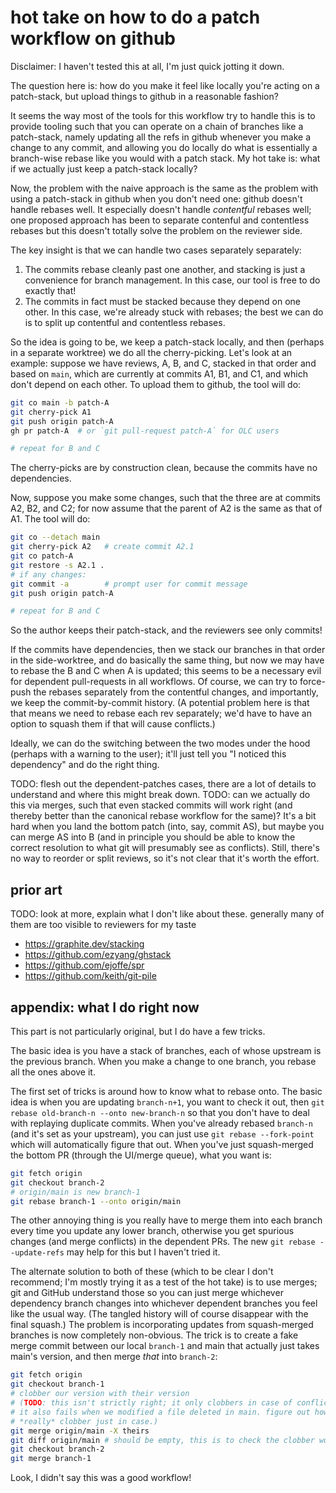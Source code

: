 # hot take on how to do a patch workflow on github

Disclaimer: I haven't tested this at all, I'm just quick jotting it down.

The question here is: how do you make it feel like locally you're acting on a
patch-stack, but upload things to github in a reasonable fashion?

It seems the way most of the tools for this workflow try to handle this is to
provide tooling such that you can operate on a chain of branches like a
patch-stack, namely updating all the refs in github whenever you make a change
to any commit, and allowing you do locally do what is essentially a branch-wise
rebase like you would with a patch stack.  My hot take is: what if we actually
just keep a patch-stack locally?

Now, the problem with the naive approach is the same as the problem with using
a patch-stack in github when you don't need one: github doesn't handle rebases
well.  It especially doesn't handle *contentful* rebases well; one proposed
approach has been to separate contenful and contentless rebases but this
doesn't totally solve the problem on the reviewer side.

The key insight is that we can handle two cases separately separately:
1. The commits rebase cleanly past one another, and stacking is just a
   convenience for branch management.  In this case, our tool is free to do
   exactly that!
2. The commits in fact must be stacked because they depend on one other.  In
   this case, we're already stuck with rebases; the best we can do is to split
   up contentful and contentless rebases.

So the idea is going to be, we keep a patch-stack locally, and then (perhaps in
a separate worktree) we do all the cherry-picking.  Let's look at an example:
suppose we have reviews, A, B, and C, stacked in that order and based on
`main`, which are currently at commits A1, B1, and C1, and which don't depend
on each other.  To upload them to github, the tool will do:
```sh
git co main -b patch-A
git cherry-pick A1
git push origin patch-A
gh pr patch-A  # or `git pull-request patch-A` for OLC users

# repeat for B and C
```
The cherry-picks are by construction clean, because the commits have no
dependencies.

Now, suppose you make some changes, such that the three are at commits A2, B2,
and C2; for now assume that the parent of A2 is the same as that of A1.  The
tool will do:
```sh
git co --detach main
git cherry-pick A2   # create commit A2.1
git co patch-A
git restore -s A2.1 .
# if any changes:
git commit -a        # prompt user for commit message
git push origin patch-A

# repeat for B and C
```

So the author keeps their patch-stack, and the reviewers see only commits!

If the commits have dependencies, then we stack our branches in that order in
the side-worktree, and do basically the same thing, but now we may have to
rebase the B and C when A is updated; this seems to be a necessary evil for
dependent pull-requests in all workflows.  Of course, we can try to force-push
the rebases separately from the contentful changes, and importantly, we keep
the commit-by-commit history.  (A potential problem here is that that means we
need to rebase each rev separately; we'd have to have an option to squash them
if that will cause conflicts.)

Ideally, we can do the switching between the two modes under the hood (perhaps
with a warning to the user); it'll just tell you "I noticed this dependency"
and do the right thing.


TODO: flesh out the dependent-patches cases, there are a lot of details to
understand and where this might break down.
TODO: can we actually do this via merges, such that even stacked commits will
work right (and thereby better than the canonical rebase workflow for the
same)?  It's a bit hard when you land the bottom patch (into, say, commit AS),
but maybe you can merge AS into B (and in principle you should be able to know
the correct resolution to what git will presumably see as conflicts).  Still,
there's no way to reorder or split reviews, so it's not clear that it's worth
the effort.

## prior art

TODO: look at more, explain what I don't like about these. generally many of them are too visible to reviewers for my taste

- https://graphite.dev/stacking 
- https://github.com/ezyang/ghstack
- https://github.com/ejoffe/spr
- https://github.com/keith/git-pile

## appendix: what I do right now

This part is not particularly original, but I do have a few tricks.

The basic idea is you have a stack of branches, each of whose upstream is the
previous branch. When you make a change to one branch, you rebase all the ones
above it.

The first set of tricks is around how to know what to rebase onto. The basic
idea is when you are updating `branch-n+1`, you want to check it out, then `git
rebase old-branch-n --onto new-branch-n` so that you don't have to deal with
replaying duplicate commits. When you've already rebased `branch-n` (and it's
set as your upstream), you can just use `git rebase --fork-point` which will
automatically figure that out. When you've just squash-merged the bottom PR
(through the UI/merge queue), what you want is:
```sh
git fetch origin
git checkout branch-2
# origin/main is new branch-1
git rebase branch-1 --onto origin/main
```

The other annoying thing is you really have to merge them into each branch
every time you update any lower branch, otherwise you get spurious changes (and
merge conflicts) in the dependent PRs. The new `git rebase --update-refs` may
help for this but I haven't tried it.

The alternate solution to both of these (which to be clear I don't recommend;
I'm mostly trying it as a test of the hot take) is to use merges; git and
GitHub understand those so you can just merge whichever dependency branch
changes into whichever dependent branches you feel like the usual way. (The
tangled history will of course disappear with the final squash.) The
problem is incorporating updates from squash-merged branches is now completely
non-obvious. The trick is to create a fake merge commit between our local
`branch-1` and main that actually just takes main's version, and then merge
*that* into `branch-2`:

```sh
git fetch origin
git checkout branch-1
# clobber our version with their version
# (TODO: this isn't strictly right; it only clobbers in case of conflicts.
# it also fails when we modified a file deleted in main. figure out how to
# *really* clobber just in case.)
git merge origin/main -X theirs
git diff origin/main # should be empty, this is to check the clobber worked
git checkout branch-2
git merge branch-1
```

Look, I didn't say this was a good workflow!
